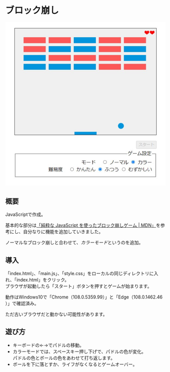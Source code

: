 # ブロック崩し
![タイトル画像](https://github.com/fujinov/breakout/blob/images/top.jpg)

## 概要
JavaScriptで作成。

基本的な部分は[「純粋な JavaScript を使ったブロック崩しゲーム | MDN」](https://developer.mozilla.org/ja/docs/Games/Tutorials/2D_Breakout_game_pure_JavaScript)を参考にし、自分なりに機能を追加していきました。

ノーマルなブロック崩しと合わせて、*カラーモード*というのを追加。

## 導入
「index.html」、「main.js」、「style.css」をローカルの同じディレクトリに入れ、「index.html」をクリック。  
ブラウザが起動したら「スタート」ボタンを押すとゲームが始まります。

動作はWindows10で「Chrome（108.0.5359.99）」と「Edge（108.0.1462.46 ）」で確認済み。

ただ古いブラウザだと動かない可能性があります。

## 遊び方
- キーボードの←→でパドルの移動。
- カラーモードでは、スペースキー押し下げで、パドルの色が変化。  
パドルの色とボールの色をあわせて打ち返します。
- ボールを下に落とすか、ライフがなくなるとゲームオーバー。

